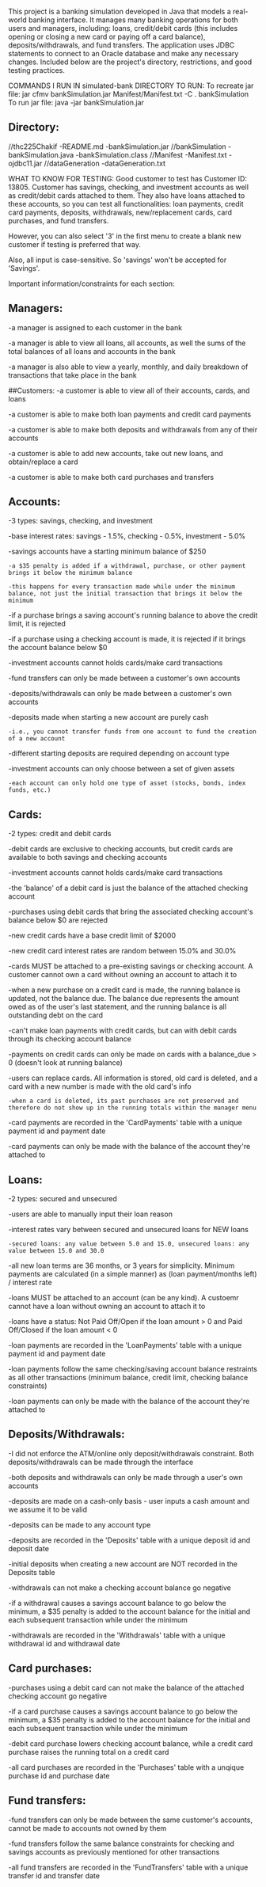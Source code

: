 This project is a banking simulation developed in Java that models a real-world banking interface. It manages many banking operations for both users and managers, including: loans, credit/debit cards (this includes opening or closing a new card or paying off a card balance), deposits/withdrawals, and fund transfers. The application uses JDBC statements to connect to an Oracle database and make any necessary changes. Included below are the project's directory, restrictions, and good testing practices.



COMMANDS I RUN IN simulated-bank DIRECTORY TO RUN:
To recreate jar file: 
jar cfmv bankSimulation.jar Manifest/Manifest.txt -C . bankSimulation
To run jar file: 
java -jar bankSimulation.jar 



## Directory:
//thc225Chakif
    -README.md
    -bankSimulation.jar
    //bankSimulation
        -bankSimulation.java
        -bankSimulation.class
    //Manifest
        -Manifest.txt
        -ojdbc11.jar
    //dataGeneration
        -dataGeneration.txt


WHAT TO KNOW FOR TESTING:
Good customer to test has Customer ID: 13805. Customer has savings, checking, and investment accounts as well as credit/debit cards attached to them.
They also have loans attached to these accounts, so you can test all functionalities: loan payments, credit card payments, deposits, withdrawals, 
new/replacement cards, card purchases, and fund transfers.

However, you can also select '3' in the first menu to create a blank new customer if testing is preferred that way.

Also, all input is case-sensitive. So 'savings' won't be accepted for 'Savings'.



Important information/constraints for each section:

## Managers:
-a manager is assigned to each customer in the bank 

-a manager is able to view all loans, all accounts, as well the sums of the total balances of all loans and accounts in the bank

-a manager is also able to view a yearly, monthly, and daily breakdown of transactions that take place in the bank


##Customers:
-a customer is able to view all of their accounts, cards, and loans

-a customer is able to make both loan payments and credit card payments

-a customer is able to make both deposits and withdrawals from any of their accounts

-a customer is able to add new accounts, take out new loans, and obtain/replace a card

-a customer is able to make both card purchases and transfers


## Accounts:
-3 types: savings, checking, and investment

-base interest rates: savings - 1.5%, checking - 0.5%, investment - 5.0%

-savings accounts have a starting minimum balance of $250

    -a $35 penalty is added if a withdrawal, purchase, or other payment brings it below the minimum balance

    -this happens for every transaction made while under the minimum balance, not just the initial transaction that brings it below the minimum

-if a purchase brings a saving account's running balance to above the credit limit, it is rejected

-if a purchase using a checking account is made, it is rejected if it brings the account balance below $0

-investment accounts cannot holds cards/make card transactions

-fund transfers can only be made between a customer's own accounts

-deposits/withdrawals can only be made between a customer's own accounts

-deposits made when starting a new account are purely cash

    -i.e., you cannot transfer funds from one account to fund the creation of a new account

-different starting deposits are required depending on account type

-investment accounts can only choose between a set of given assets

    -each account can only hold one type of asset (stocks, bonds, index funds, etc.)




## Cards:
-2 types: credit and debit cards

-debit cards are exclusive to checking accounts, but credit cards are available to both savings and checking accounts

-investment accounts cannot holds cards/make card transactions

-the 'balance' of a debit card is just the balance of the attached checking account

-purchases using debit cards that bring the associated checking account's balance below $0 are rejected

-new credit cards have a base credit limit of $2000

-new credit card interest rates are random between 15.0% and 30.0%

-cards MUST be attached to a pre-existing savings or checking account. A customer cannot own a card without owning an account to attach it to

-when a new purchase on a credit card is made, the running balance is updated, not the balance due. The balance due represents the amount owed as of the user's last statement, and the running balance is all outstanding debt on the card

-can't make loan payments with credit cards, but can with debit cards through its checking account balance

-payments on credit cards can only be made on cards with a balance_due > 0 (doesn't look at running balance)

-users can replace cards. All information is stored, old card is deleted, and a card with a new number is made with the old card's info

    -when a card is deleted, its past purchases are not preserved and therefore do not show up in the running totals within the manager menu

-card payments are recorded in the 'CardPayments' table with a unique payment id and payment date

-card payments can only be made with the balance of the account they're attached to


## Loans:
-2 types: secured and unsecured

-users are able to manually input their loan reason

-interest rates vary between secured and unsecured loans for NEW loans

    -secured loans: any value between 5.0 and 15.0, unsecured loans: any value between 15.0 and 30.0

-all new loan terms are 36 months, or 3 years for simplicity. Minimum payments are calculated (in a simple manner) as (loan payment/months left) / interest rate

-loans MUST be attached to an account (can be any kind). A custoemr cannot have a loan without owning an account to attach it to

-loans have a status: Not Paid Off/Open if the loan amount > 0 and Paid Off/Closed if the loan amount < 0

-loan payments are recorded in the 'LoanPayments' table with a unique payment id and payment date

-loan payments follow the same checking/saving account balance restraints as all other transactions (minimum balance, credit limit, checking balance constraints)

-loan payments can only be made with the balance of the account they're attached to


## Deposits/Withdrawals:
-I did not enforce the ATM/online only deposit/withdrawals constraint. Both deposits/withdrawals can be made through the interface 

-both deposits and withdrawals can only be made through a user's own accounts

-deposits are made on a cash-only basis - user inputs a cash amount and we assume it to be valid

-deposits can be made to any account type

-deposits are recorded in the 'Deposits' table with a unique deposit id and deposit date

-initial deposits when creating a new account are NOT recorded in the Deposits table

-withdrawals can not make a checking account balance go negative

-if a withdrawal causes a savings account balance to go below the minimum, a $35 penalty is added to the account balance for the initial and each subsequent transaction while under the minimum

-withdrawals are recorded in the 'Withdrawals' table with a unique withdrawal id and withdrawal date


## Card purchases:
-purchases using a debit card can not make the balance of the attached checking account go negative

-if a card purchase causes a savings account balance to go below the minimum, a $35 penalty is added to the account balance for the initial and each subsequent transaction while under the minimum

-debit card purchase lowers checking account balance, while a credit card purchase raises the running total on a credit card

-all card purchases are recorded in the 'Purchases' table with a unqique purchase id and purchase date


## Fund transfers:
-fund transfers can only be made between the same customer's accounts, cannot be made to accounts not owned by them

-fund transfers follow the same balance constraints for checking and savings accounts as previously mentioned for other transactions

-all fund transfers are recorded in the 'FundTransfers' table with a unique transfer id and transfer date
